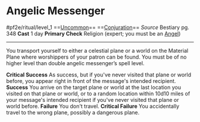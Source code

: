 # Angelic Messenger
#pf2e/ritual/level_1
==[Uncommon](../../../../../TTRPGShare-Pathfinder-2E-Vault/rules/traits/uncommon.md)== ==[Conjuration](../../../../../TTRPGShare-Pathfinder-2E-Vault/rules/traits/conjuration.md)==
*Source* Bestiary pg. 348
**Cast** 1 day
**Primary Check** Religion (expert; you must be an [Angel](../../../../../TTRPGShare-Pathfinder-2E-Vault/rules/traits/angel.md))

---
You transport yourself to either a celestial plane or a world on the Material Plane where worshippers of your patron can be found. You must be of no higher level than double angelic messenger’s spell level.

**Critical Success** As success, but if you've never visited that plane or world before, you appear right in front of the message's intended recipient.
**Success** You arrive on the target plane or world at the last location you visited on that plane or world, or to a random location within 10d10 miles of your message's intended recipient if you've never visited that plane or world before.
**Failure** You don't travel.
**Critical Failure** You accidentally travel to the wrong plane, possibly a dangerous plane.